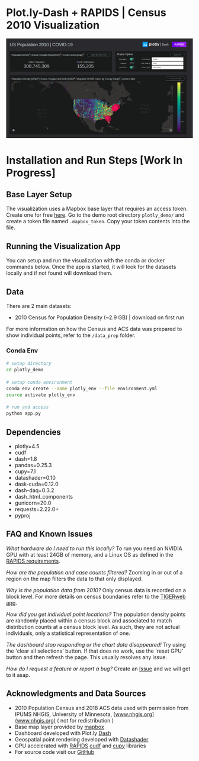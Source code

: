 # Plot.ly-Dash + RAPIDS | Census 2010 Visualization

![](./demo.png)


# Installation and Run Steps [Work In Progress]

## Base Layer Setup
The visualization uses a Mapbox base layer that requires an access token. Create one for free [here](https://www.mapbox.com/help/define-access-token/). Go to the demo root directory `plotly_demo/` and create a token file named `.mapbox_token`. Copy your token contents into the file.

## Running the Visualization App

You can setup and run the visualization with the conda or docker commands below. Once the app is started, it will look for the datasets locally and if not found will download them.

## Data 
There are 2 main datasets:

- 2010 Census for Population Density (~2.9 GB) | download on first run

For more information on how the Census and ACS data was prepared to show individual points, refer to the `/data_prep` folder.

### Conda Env

```bash
# setup directory
cd plotly_demo

# setup conda environment 
conda env create --name plotly_env --file environment.yml
source activate plotly_env

# run and access
python app.py
```


## Dependencies

- plotly=4.5
- cudf
- dash=1.8
- pandas=0.25.3
- cupy=7.1
- datashader=0.10
- dask-cuda=0.12.0
- dash-daq=0.3.2
- dash_html_components
- gunicorn=20.0
- requests=2.22.0+
- pyproj


## FAQ and Known Issues
*What hardware do I need to run this locally?*
To run you need an NVIDIA GPU with at least 24GB of memory, and a Linux OS as defined in the [RAPIDS requirements](https://rapids.ai/start.html#req).

*How are the population and case counts filtered?*
Zooming in or out of a region on the map filters the data to that only displayed. 

*Why is the population data from 2010?*
Only census data is recorded on a block level. For more details on census boundaries refer to the [TIGERweb app](https://tigerweb.geo.census.gov/tigerwebmain/TIGERweb_apps.html). 

*How did you get individual point locations?*
The population density points are randomly placed within a census block and associated to match distribution counts at a census block level. As such, they are not actual individuals, only a statistical representation of one.

*The dashboard stop responding or the chart data disappeared!*
Try using the 'clear all selections' button. If that does no work, use the 'reset GPU' button and then refresh the page. This usually resolves any issue. 

*How do I request a feature or report a bug?*
Create an [Issue](https://github.com/rapidsai/plotly-dash-rapids-census-demo/issues) and we will get to it asap. 


## Acknowledgments and Data Sources

- 2010 Population Census and 2018 ACS data used with permission from IPUMS NHGIS, University of Minnesota, [www.nhgis.org](www.nhgis.org) ( not for redistribution )
- Base map layer provided by [mapbox](https://www.mapbox.com/)
- Dashboard developed with Plot.ly [Dash](https://dash.plotly.com/)
- Geospatial point rendering developed with [Datashader](https://datashader.org/)
- GPU accelerated with [RAPIDS](https://rapids.ai/) [cudf](https://github.com/rapidsai/cudf) and [cupy](https://cupy.chainer.org/) libraries
- For source code visit our [GitHub](https://github.com/rapidsai/plotly-dash-rapids-census-demo)
